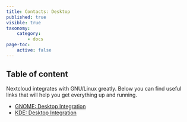 ```yaml
---
title: Contacts: Desktop
published: true
visible: true
taxonomy:
    category:
        - docs
page-toc:
    active: false
---
```


## Table of content

Nextcloud integrates with GNU/Linux greatly. Below you can find useful links that will help you get everything up and running.

- [GNOME: Desktop Integration](gnome-desktop-integration)
- [KDE: Desktop Integration](kde-desktop-integration)
